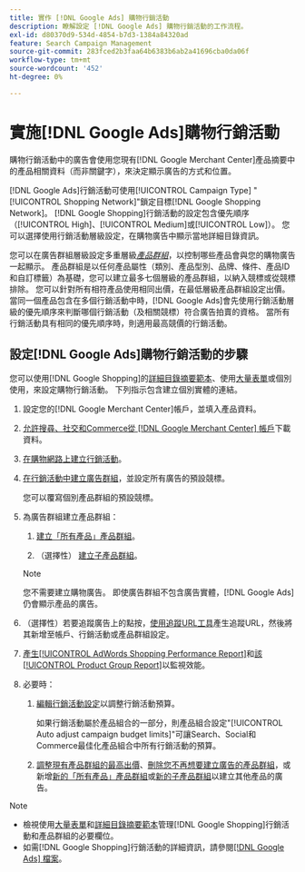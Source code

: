 ```yaml
---
title: 實作 [!DNL Google Ads] 購物行銷活動
description: 瞭解設定 [!DNL Google Ads] 購物行銷活動的工作流程。
exl-id: d80370d9-534d-4854-b7d3-1384a84320ad
feature: Search Campaign Management
source-git-commit: 283fced2b3faa64b6383b6ab2a41696cba0da06f
workflow-type: tm+mt
source-wordcount: '452'
ht-degree: 0%

---
```


# 實施[!DNL Google Ads]購物行銷活動

購物行銷活動中的廣告會使用您現有[!DNL Google Merchant Center]產品摘要中的產品相關資料（而非關鍵字），來決定顯示廣告的方式和位置。

[!DNL Google Ads]行銷活動可使用[!UICONTROL Campaign Type] &quot;[!UICONTROL Shopping Network]&quot;鎖定目標[!DNL Google Shopping Network]。 [!DNL Google Shopping]行銷活動的設定包含優先順序（[!UICONTROL High]、[!UICONTROL Medium]或[!UICONTROL Low]）。 您可以選擇使用行銷活動層級設定，在購物廣告中顯示當地詳細目錄資訊。

您可以在廣告群組層級設定多重層級&#x200B;*[產品群組](/help/search-social-commerce/campaign-management/campaigns/product-group-about.md)*，以控制哪些產品會與您的購物廣告一起顯示。 產品群組是以任何產品屬性（類別、產品型別、品牌、條件、產品ID和自訂標籤）為基礎，您可以建立最多七個層級的產品群組，以納入競標或從競標排除。 您可以針對所有相符產品使用相同出價，在最低層級產品群組設定出價。 當同一個產品包含在多個行銷活動中時，[!DNL Google Ads]會先使用行銷活動層級的優先順序來判斷哪個行銷活動（及相關競標）符合廣告拍賣的資格。 當所有行銷活動具有相同的優先順序時，則適用最高競價的行銷活動。

## 設定[!DNL Google Ads]購物行銷活動的步驟

您可以使用[!DNL Google Shopping]的[詳細目錄摘要範本](/help/search-social-commerce/campaign-management/inventory-feeds/inventory-feeds-about.md)、使用[大量表單](/help/search-social-commerce/campaign-management/bulksheets/bulksheet-about.md)或個別使用，來設定購物行銷活動。 下列指示包含建立個別實體的連結。

1. 設定您的[!DNL Google Merchant Center]帳戶，並填入產品資料。

1. [允許搜尋、社交和Commerce從 [!DNL Google Merchant Center] 帳戶](/help/search-social-commerce/campaign-management/accounts/merchant-account-manage.md)下載資料。

1. [在購物網路上建立行銷活動](/help/search-social-commerce/campaign-management/campaigns/campaign-manage.md)。

1. [在行銷活動中建立廣告群組](/help/search-social-commerce/campaign-management/campaigns/ad-group-manage.md)，並設定所有廣告的預設競標。

   您可以覆寫個別產品群組的預設競標。

1. 為廣告群組建立產品群組：

   1. [建立「所有產品」產品群組](/help/search-social-commerce/campaign-management/campaigns/product-group-manage.md)。

   1. （選擇性） [建立子產品群組](/help/search-social-commerce/campaign-management/campaigns/product-group-manage.md)。

   >[!NOTE]
   >您不需要建立購物廣告。 即使廣告群組不包含廣告實體，[!DNL Google Ads]仍會顯示產品的廣告。

1. （選擇性）若要追蹤廣告上的點按，[使用追蹤URL工具](/help/search-social-commerce/tools/click-tracking-url-generate.md)產生追蹤URL，然後將其新增至帳戶、行銷活動或產品群組設定。

1. [產生[!UICONTROL AdWords Shopping Performance Report]](/help/search-social-commerce/reports/management/specialty/specialty-report-generate.md)和[該[!UICONTROL Product Group Report]](/help/search-social-commerce/reports/management/basic-advanced/basic-advanced-report-generate.md)以監視效能。

1. 必要時：

   1. [編輯行銷活動設定](/help/search-social-commerce/campaign-management/campaigns/campaign-manage.md)以調整行銷活動預算。

      如果行銷活動屬於產品組合的一部分，則產品組合設定&quot;[!UICONTROL Auto adjust campaign budget limits]&quot;可讓Search、Social和Commerce最佳化產品組合中所有行銷活動的預算。

   1. [調整現有產品群組的最高出價](/help/search-social-commerce/campaign-management/campaigns/product-group-manage.md)、[刪除您不再想要建立廣告的產品群組](/help/search-social-commerce/campaign-management/campaigns/product-group-manage.md)，或新增[新的「所有產品」產品群組](/help/search-social-commerce/campaign-management/campaigns/product-group-manage.md)或[新的子產品群組](/help/search-social-commerce/campaign-management/campaigns/product-group-manage.md)以建立其他產品的廣告。

>[!NOTE]
>
>* 檢視使用[大量表單](/help/search-social-commerce/campaign-management/bulksheets/bulksheet-data-formats/bulksheet-data-google.md)和[詳細目錄摘要範本](/help/search-social-commerce/campaign-management/inventory-feeds/ad-templates/template-google-shopping.md)管理[!DNL Google Shopping]行銷活動和產品群組的必要欄位。
>* 如需[!DNL Google Shopping]行銷活動的詳細資訊，請參閱[[!DNL Google Ads] 檔案](https://support.google.com/google-ads/answer/2454022)。
